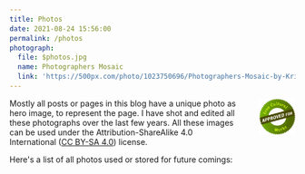 ```yaml
---
title: Photos
date: 2021-08-24 15:56:00
permalink: /photos
photograph:
  file: $photos.jpg
  name: Photographers Mosaic
  link: 'https://500px.com/photo/1023750696/Photographers-Mosaic-by-Kristof-Zerbe/'
---
```


<img src="/images/cc-free-culture.png" 
     style="float:right; width:4rem; padding-left:2rem;">

Mostly all posts or pages in this blog have a unique photo as hero image, to represent the page. I have shot and edited all these photographs over the last few years. All these images can be used under the Attribution-ShareAlike 4.0 International ([CC BY-SA 4.0](https://creativecommons.org/licenses/by-sa/4.0/)) license.

Here's a list of all photos used or stored for future comings:

